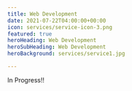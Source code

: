 ```yaml
---
title: Web Development
date: 2021-07-22T04:00:00+00:00
icon: services/service-icon-3.png
featured: true
heroHeading: Web Development
heroSubHeading: Web Development
heroBackground: services/service1.jpg

---
```

In Progress!!